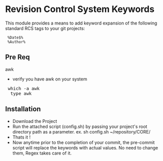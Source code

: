 # Revision Control System Keywords #

This module provides a means to add keyword expansion of the following 
standard RCS tags to your git projects:

	 %Date$%
	 %Author%

## Pre Req ##
awk
* verify you have awk on your system
 <pre> which -a awk
  type awk</pre>

## Installation ##

* Download the Project
* Run the attached script (config.sh) by passing your project's root directory path as a parameter.
ex. sh config.sh ~/repository/CORE/
* Thats it ! 
* Now anytime prior to the completion of your commit, the pre-commit script will replace the
  keywords with actual values. No need to change them, Regex takes care of it.

